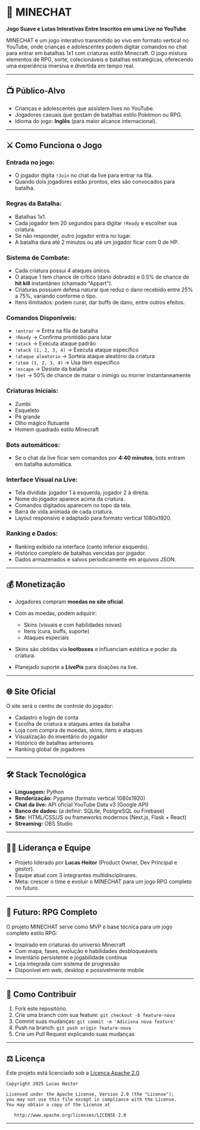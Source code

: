 # 🧠 MINECHAT

**Jogo Suave e Lutas Interativas Entre Inscritos em uma Live no YouTube**

MINECHAT é um jogo interativo transmitido ao vivo em formato vertical no YouTube, onde crianças e adolescentes podem digitar comandos no chat para entrar em batalhas 1x1 com criaturas estilo Minecraft. O jogo mistura elementos de RPG, sorte, colecionáveis e batalhas estratégicas, oferecendo uma experiência imersiva e divertida em tempo real.

---

## 📺 Público-Alvo

* Crianças e adolescentes que assistem lives no YouTube.
* Jogadores casuais que gostam de batalhas estilo Pokémon ou RPG.
* Idioma do jogo: **Inglês** (para maior alcance internacional).

---

## ⚔️ Como Funciona o Jogo

### Entrada no jogo:

* O jogador digita `!Join` no chat da live para entrar na fila.
* Quando dois jogadores estão prontos, eles são convocados para batalha.

### Regras da Batalha:

* Batalhas 1x1.
* Cada jogador tem 20 segundos para digitar `!Ready` e escolher sua criatura.
* Se não responder, outro jogador entra no lugar.
* A batalha dura até 2 minutos ou até um jogador ficar com 0 de HP.

### Sistema de Combate:

* Cada criatura possui 4 ataques únicos.
* O ataque 1 tem chance de crítico (dano dobrado) e 0.5% de chance de **hit kill** instantâneo (chamado "Appart").
* Criaturas possuem defesa natural que reduz o dano recebido entre 25% a 75%, variando conforme o tipo.
* Itens ilimitados: podem curar, dar buffs de dano, entre outros efeitos.

### Comandos Disponíveis:

* `!entrar` → Entra na fila de batalha
* `!Ready` → Confirma prontidão para lutar
* `!atack` → Executa ataque padrão
* `!atack (1, 2, 3, 4)` → Executa ataque específico
* `!ataque aleatorio` → Sorteia ataque aleatório da criatura
* `!item (1, 2, 3, 4)` → Usa item específico
* `!escape` → Desiste da batalha
* `!bet` → 50% de chance de matar o inimigo ou morrer instantaneamente

### Criaturas Iniciais:

* Zumbi
* Esqueleto
* Pé grande
* Olho mágico flutuante
* Homem quadrado estilo Minecraft

### Bots automáticos:

* Se o chat da live ficar sem comandos por **4:40 minutos**, bots entram em batalha automática.

### Interface Visual na Live:

* Tela dividida: jogador 1 à esquerda, jogador 2 à direita.
* Nome do jogador aparece acima da criatura.
* Comandos digitados aparecem no topo da tela.
* Barra de vida animada de cada criatura.
* Layout responsivo e adaptado para formato vertical 1080x1920.

### Ranking e Dados:

* Ranking exibido na interface (canto inferior esquerdo).
* Histórico completo de batalhas vencidas por jogador.
* Dados armazenados e salvos periodicamente em arquivos JSON.

---

## 💰 Monetização

* Jogadores compram **moedas no site oficial**.
* Com as moedas, podem adquirir:

  * Skins (visuais e com habilidades novas)
  * Itens (cura, buffs, suporte)
  * Ataques especiais
* Skins são obtidas via **lootboxes** e influenciam estética e poder da criatura.
* Planejado suporte a **LivePix** para doações na live.

---

## 🌐 Site Oficial

O site será o centro de controle do jogador:

* Cadastro e login de conta
* Escolha de criatura e ataques antes da batalha
* Loja com compra de moedas, skins, itens e ataques
* Visualização do inventário do jogador
* Histórico de batalhas anteriores
* Ranking global de jogadores

---

## 🛠️ Stack Tecnológica

* **Linguagem:** Python
* **Renderização:** Pygame (formato vertical 1080x1920)
* **Chat da live:** API oficial YouTube Data v3 (Google API)
* **Banco de dados:** (a definir: SQLite, PostgreSQL ou Firebase)
* **Site:** HTML/CSS/JS ou frameworks modernos (Next.js, Flask + React)
* **Streaming:** OBS Studio

---

## 🧑‍💼 Liderança e Equipe

* Projeto liderado por **Lucas Heitor** (Product Owner, Dev Principal e gestor).
* Equipe atual com 3 integrantes multidisciplinares.
* Meta: crescer o time e evoluir o MINECHAT para um jogo RPG completo no futuro.

---

## 🔮 Futuro: RPG Completo

O projeto MINECHAT serve como MVP e base técnica para um jogo completo estilo RPG:

* Inspirado em criaturas do universo Minecraft
* Com mapa, fases, evolução e habilidades desbloqueáveis
* Inventário persistente e jogabilidade contínua
* Loja integrada com sistema de progressão
* Disponível em web, desktop e possivelmente mobile

---

## 🤝 Como Contribuir

1. Fork este repositório.
2. Crie uma branch com sua feature: `git checkout -b feature-nova`
3. Commit suas mudanças: `git commit -m 'Adiciona nova feature'`
4. Push na branch: `git push origin feature-nova`
5. Crie um Pull Request explicando suas mudanças

---

## ⚖️ Licença

Este projeto está licenciado sob a [Licença Apache 2.0](https://www.apache.org/licenses/LICENSE-2.0).

```
Copyright 2025 Lucas Heitor

Licensed under the Apache License, Version 2.0 (the "License");
you may not use this file except in compliance with the License.
You may obtain a copy of the License at

   http://www.apache.org/licenses/LICENSE-2.0
```

---
